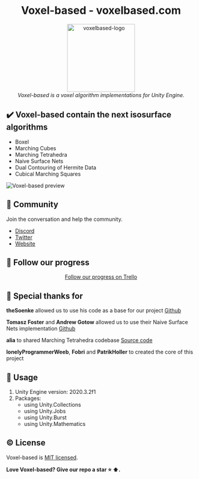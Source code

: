 
<h1 align="center">Voxel-based - voxelbased.com</h1>

<p align="center">
  <img src="https://raw.githubusercontent.com/voxelbased/core/master/images/voxelbased-logo.png" alt="voxelbased-logo" width="180px" height="180px"/>
  <br>
  <i>Voxel-based is a voxel algorithm implementations for Unity Engine.</i>
  <br>
</p>

## :heavy_check_mark: Voxel-based contain the next isosurface algorithms
- Boxel
- Marching Cubes
- Marching Tetrahedra
- Naive Surface Nets
- Dual Contouring of Hermite Data
- Cubical Marching Squares

![Voxel-based preview](https://raw.githubusercontent.com/voxelbased/core/master/images/preview.gif)

## :statue_of_liberty: Community

Join the conversation and help the community.

- [Discord][discord]
- [Twitter][twitter]
- [Website][website]

## 🔭 Follow our progress

<p align="center"><a href="https://trello.com/b/PNrqXXN0/voxel-based">Follow our progress on  Trello</a></p> 

## :star2: Special thanks for
**theSoenke** allowed us to use his code as a base for our project
[Github][githubtheSoenkeProceduralTerrain]

**Tomasz Foster** and **Andrew Gotow** allowed us to use their Naive Surface Nets implementation
[Github][githubNaiveSurfaceNets]

**alia** to shared Marching Tetrahedra codebase
[Source code][sourceMarchingTetrahedra]
 
**lonelyProgrammerWeeb**, **Fobri** and **PatrikHoller** to created the core of this project
 
## :green_book: Usage
<ol>
    <li>Unity Engine version: 2020.3.2f1</li>
    <li>
        Packages:
        <ul>
        <li>using Unity.Collections</li>
        <li>using Unity.Jobs</li>
        <li>using Unity.Burst</li>
        <li>using Unity.Mathematics</li>
        </ul>
    </li>
</ol>

## :copyright: License

Voxel-based is [MIT licensed](https://github.com/voxelbased/core/blob/main/LICENSE).

**Love Voxel-based? Give our repo a star :star: :arrow_up:.**

[discord]: https://discord.com/invite/aegudcbYhr
[twitter]: https://twitter.com/voxelbasedcom
[website]: http://voxelbased.com

[githubtheSoenkeProceduralTerrain]: https://github.com/theSoenke/ProceduralTerrain
[githubNaiveSurfaceNets]: https://github.com/TomaszFoster/NaiveSurfaceNets

[sourceMarchingTetrahedra]: https://sites.google.com/site/aliadevlog/marching-tetrahedrons-for-unity3d-javascript
